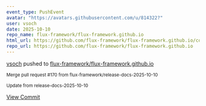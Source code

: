 ```yaml
---
event_type: PushEvent
avatar: "https://avatars.githubusercontent.com/u/814322?"
user: vsoch
date: 2025-10-10
repo_name: flux-framework/flux-framework.github.io
html_url: https://github.com/flux-framework/flux-framework.github.io/commit/50ca2447a57f238b6dc2a6b4b33f18aa73a9597a
repo_url: https://github.com/flux-framework/flux-framework.github.io
---
```


<a href='https://github.com/vsoch' target='_blank'>vsoch</a> pushed to <a href='https://github.com/flux-framework/flux-framework.github.io' target='_blank'>flux-framework/flux-framework.github.io</a>

<small>Merge pull request #170 from flux-framework/release-docs-2025-10-10

Update from release-docs-2025-10-10</small>

<a href='https://github.com/flux-framework/flux-framework.github.io/commit/50ca2447a57f238b6dc2a6b4b33f18aa73a9597a' target='_blank'>View Commit</a>